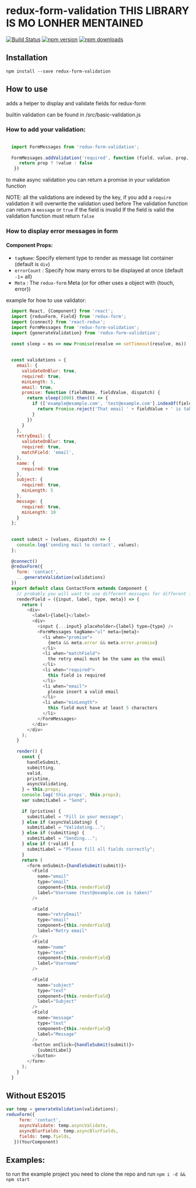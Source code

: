 # redux-form-validation THIS LIBRARY IS MO LONHER MENTAINED

[![Build Status](https://travis-ci.org/CosticaPuntaru/redux-form-validation.svg?branch=master)](https://travis-ci.org/CosticaPuntaru/redux-form-validation)
[![npm version](https://img.shields.io/npm/v/redux-form-validation.svg?style=flat-square)](https://www.npmjs.com/package/redux-form-validation)
[![npm downloads](https://img.shields.io/npm/dm/redux-form-validation.svg?style=flat-square)](https://www.npmjs.com/package/redux-form-validation)
## Installation
```npm install --save redux-form-validation```

## How to use
adds a helper to display and validate fields for redux-form

builtin validation can be found in /src/basic-validation.js


### How to add your validation:
```javascript

  import FormMessages from 'redux-form-validation';
  
  FormMessages.addValidation('required', function (field, value, prop, dispatch, allValues, allProps) {
     return prop ? !value : false
   })
```
to make async validation you can return a promise in your validation function

NOTE: all the validations are indexed by the key, if you add a `require` validation it will overwrite the validation used before
The validation function can return a `message` or `true` if the field is invalid
If the field is valid the validation function must return `false`


### How to display error messages in form
#### Component Props:

* `tagName`: Specify element type to render as message list container (default is `div`)
* `errorCount` : Specify how many errors to be displayed at once (default `-1`= all)
* `Meta` : The `redux-form` Meta (or for other uses a object with {touch, error})


example for how to use validator:

```javascript
  import React, {Component} from 'react';
  import {reduxForm, Field} from 'redux-form';
  import {connect} from 'react-redux';
  import FormMessages from 'redux-form-validation';
  import {generateValidation} from 'redux-form-validation';
  
  const sleep = ms => new Promise(resolve => setTimeout(resolve, ms))
  
  
  const validations = {
    email: {
      validateOnBlur: true,
      required: true,
      minLength: 5,
      email: true,
      promise: function (fieldName, fieldValue, dispatch) {
        return sleep(1000).then(() => {
          if (['example@example.com', 'test@example.com'].indexOf(fieldValue.trim()) > -1) {
            return Promise.reject('That email ' + fieldValue + ' is taken')
          }
        })
      }
    },
    retryEmail: {
      validateOnBlur: true,
      required: true,
      matchField: 'email',
    },
    name: {
      required: true
    },
    subject: {
      required: true,
      minLength: 5
    },
    message: {
      required: true,
      minLength: 10
    }
  };
  
  
  const submit = (values, dispatch) => {
    console.log('sending mail to contact', values);
  };
  
  @connect()
  @reduxForm({
    form: 'contact',
    ...generateValidation(validations)
  })
  export default class ContactForm extends Component {
    // probably you will want to use different messages for different fields but for the demo this is good enough
    renderField = ({input, label, type, meta}) => {
      return (
        <div>
          <label>{label}</label>
          <div>
            <input {...input} placeholder={label} type={type} />
            <FormMessages tagName="ul" meta={meta}>
              <li when="promise">
                {meta && meta.error && meta.error.promise}
              </li>
              <li when="matchField">
                the retry email must be the same as the email
              </li>
              <li when="required">
                this field is required
              </li>
              <li when="email">
                please insert a valid email
              </li>
              <li when="minLength">
                this field must have at least 5 characters
              </li>
            </FormMessages>
          </div>
        </div>
      );
    }
  
    render() {
      const {
        handleSubmit,
        submitting,
        valid,
        pristine,
        asyncValidating,
      } = this.props;
      console.log('this.props', this.props);
      var submitLabel = "Send";
  
      if (pristine) {
        submitLabel = "Fill in your message";
      } else if (asyncValidating) {
        submitLabel = "Validating...";
      } else if (submitting) {
        submitLabel = "Sending...";
      } else if (!valid) {
        submitLabel = "Please fill all fields correctly";
      }
      return (
        <form onSubmit={handleSubmit(submit)}>
          <Field
            name="email"
            type="email"
            component={this.renderField}
            label="Username (test@example.com is taken)"
          />
  
          <Field
            name="retryEmail"
            type="email"
            component={this.renderField}
            label="Retry email"
          />
          <Field
            name="name"
            type="text"
            component={this.renderField}
            label="Username"
          />
  
          <Field
            name="subject"
            type="text"
            component={this.renderField}
            label="Subject"
          />
          <Field
            name="message"
            type="text"
            component={this.renderField}
            label="Message"
          />
          <button onClick={handleSubmit(submit)}>
            {submitLabel}
          </button>
        </form>
      );
    }
  }


```

## Without ES2015

```javascript
var temp = generateValidation(validations);
reduxForm({
     form: 'contact',
     asyncValidate: temp.asyncValidate,
     asyncBlurFields: temp.asyncBlurFields,
     fields: temp.fields,
   })(YourComponent)
```


## Examples:
to run the example project you need to clone the repo and run `npm i -d && npm start`

